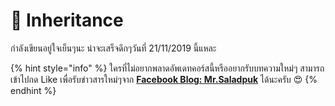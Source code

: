 # 💖 Inheritance

กำลังเขียนอยู่ใจเย็นๆนะ น่าจะเสร็จดึกๆวันที่ 21/11/2019 นี้แหละ

{% hint style="info" %}
ใครที่ไม่อยากพลาดอัพเดทคอร์สนี้หรืออยากรับบทความใหม่ๆ สามารถเข้าไปกด Like เพื่อรับข่าวสารใหม่ๆจาก [**Facebook Blog: Mr.Saladpuk**](https://www.facebook.com/mr.saladpuk) ได้นะครับ 😍
{% endhint %}

